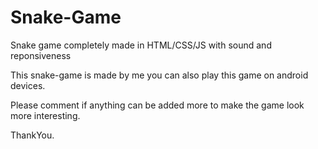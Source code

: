# Snake-Game
Snake game completely made in HTML/CSS/JS with sound and reponsiveness

This snake-game is made by me you can also play this game on android devices.


Please comment if anything can be added more to make the game look more interesting.
 
ThankYou.


